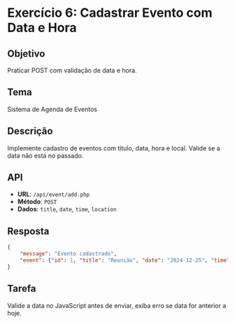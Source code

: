 # Exercício 6: Cadastrar Evento com Data e Hora

## Objetivo

Praticar POST com validação de data e hora.

## Tema

Sistema de Agenda de Eventos

## Descrição

Implemente cadastro de eventos com título, data, hora e local. Valide se a data não está no passado.

## API

- **URL**: `/api/event/add.php`
- **Método**: `POST`
- **Dados**: `title`, `date`, `time`, `location`

## Resposta
```json
{
    "message": "Evento cadastrado",
    "event": {"id": 1, "title": "Reunião", "date": "2024-12-25", "time": "14:00", "location": "Sala 1"}
}
```

## Tarefa

Valide a data no JavaScript antes de enviar, exiba erro se data for anterior a hoje.
